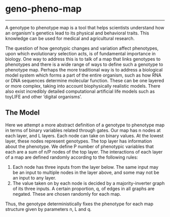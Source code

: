 # geno-pheno-map
-------------------------------------------------
A genotype to phenotype map is a tool that helps scientists understand how an organism's genetics lead to its physical and behavioral traits. This knowledge can be used for medical and agricultural research.

The question of how genotypic changes and variation affect phenotypes, upon which
evolutionary selection acts, is of fundamental importance in biology. One way to address
this is to talk of a map that links genotypes to phenotypes and there is a wide range of
ways to define such a genotype to phenotype map. Perhaps the more traditional way
is to address a biological model system which forms a part of the entire organism, such
as how RNA or DNA sequences determine molecular function. These can be one
layered or more complex, taking into account biophysically realistic models. There also
exist incredibly detailed computational artificial life models such as toyLIFE and other
‘digital organisms’.

## The Model

Here we attempt a more abstract definition of a genotype to phenotype map in terms
of binary variables related through gates. Our map has n nodes at each layer, and L
layers. 
Each node can take on binary values. At the lowest layer, these nodes represent
genotypes. The top layer has information about the phenotype. 
We define P number of phenotypic variables that each are a sum of n/P nodes of the top layer.
The interactions of each layer of a map are defined randomly according to the following rules: 

1) Each node has three inputs from the layer below. The same input may be an input to multiple
nodes in the layer above, and some may not be an input to any layer. 
2) The value taken on by each node is decided by a majority-inverter graph of its three inputs. A certain
proportion, q, of edges in all graphs are negated. These are chosen randomly for each map.

Thus, the genotype deterministically fixes the phenotype for each map structure given
by parameters n, L and q.
